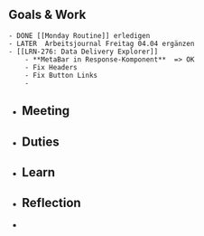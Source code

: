 ## Goals & Work
	- DONE [[Monday Routine]] erledigen
	- LATER  Arbeitsjournal Freitag 04.04 ergänzen
	- [[LRN-276: Data Delivery Explorer]]
		- **MetaBar in Response-Komponent**  => OK
		- Fix Headers
		- Fix Button Links
		-
- ## Meeting
- ## Duties
- ## Learn
- ## Reflection
-